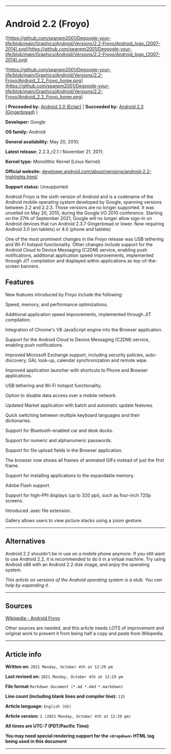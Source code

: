 
***

# Android 2.2 (Froyo)

<!-- <details>
<summary><p>[Click/tap here to expand/collapse</p>
<p>the dropdown containing the Android logotype</p></summary> !-->

![https://github.com/seanpm2001/Degoogle-your-life/blob/main/Graphics/Android/Versions/2.2-Froyo/Android_logo_(2007-2014).svg](https://github.com/seanpm2001/Degoogle-your-life/blob/main/Graphics/Android/Versions/2.2-Froyo/Android_logo_(2007-2014).svg)

<!-- </details> !-->

![https://github.com/seanpm2001/Degoogle-your-life/blob/main/Graphics/Android/Versions/2.2-Froyo/Android_2.2_Froyo_home.png](https://github.com/seanpm2001/Degoogle-your-life/blob/main/Graphics/Android/Versions/2.2-Froyo/Android_2.2_Froyo_home.png)

( **Preceeded by:** [Android 2.0 (Eclair)](https://github.com/seanpm2001/Degoogle-your-life/wiki/Android-2-0-Eclair/) | **Succeeded by:** [Android 2.3 (Gingerbread)](https://github.com/seanpm2001/Degoogle-your-life/wiki/Android-2-3-Gingerbread/) )

**Developer:**	Google

**OS family:**	Android

**General availability:**	May 20, 2010;

**Latest release:**	2.2.3_r2.1 / November 21, 2011;

**Kernel type:**	Monolithic Kernel (Linux Kernel)

**Official website:**	[developer.android.com/about/versions/android-2.2-highlights.html/](http://developer.android.com/about/versions/android-2.2-highlights.html/)

**Support status:** Unsupported

Android Froyo is the sixth version of Android and is a codename of the Android mobile operating system developed by Google, spanning versions between 2.2 and 2.2.3. Those versions are no longer supported. It was unveiled on May 20, 2010, during the Google I/O 2010 conference. Starting on the 27th of September 2021, Google will no longer allow sign-in on Android devices that run Android 2.3.7 Gingerbread or lower. Now requiring Android 3.0 (on tablets) or 4.0 (phone and tablets)

One of the most prominent changes in the Froyo release was USB tethering and Wi-Fi hotspot functionality. Other changes include support for the Android Cloud to Device Messaging (C2DM) service, enabling push notifications, additional application speed improvements, implemented through JIT compilation and displayed within applications as top-of-the-screen banners.

## Features

New features introduced by Froyo include the following:

Speed, memory, and performance optimizations.

Additional application speed improvements, implemented through JIT compilation.

Integration of Chrome's V8 JavaScript engine into the Browser application.

Support for the Android Cloud to Device Messaging (C2DM) service, enabling push notifications.

Improved Microsoft Exchange support, including security policies, auto-discovery, GAL look-up, calendar synchronization and remote wipe.

Improved application launcher with shortcuts to Phone and Browser applications.

USB tethering and Wi-Fi hotspot functionality.

Option to disable data access over a mobile network.

Updated Market application with batch and automatic update features.

Quick switching between multiple keyboard languages and their dictionaries.

Support for Bluetooth-enabled car and desk docks.

Support for numeric and alphanumeric passwords.

Support for file upload fields in the Browser application.

The browser now shows all frames of animated GIFs instead of just the first frame.

Support for installing applications to the expandable memory.

Adobe Flash support.

Support for high-PPI displays (up to 320 ppi), such as four-inch 720p screens.

Introduced .asec file extension.

Gallery allows users to view picture stacks using a zoom gesture.

***

## Alternatives

Android 2.2 shouldn't be in use on a mobile phone anymore. If you still want to use Android 2.2, it is recommended to do it in a virtual machine. Try using Android x86 with an Android 2.2 disk image, and enjoy the operating system.

_This article on versions of the Android operating system is a stub. You can help by expanding it._

***

## Sources

[Wikipedia - Android Froyo](https://en.wikipedia.org/wiki/Android_Froyo/)

Other sources are needed, and this article needs LOTS of improvement and original work to prevent it from being half a copy and paste from Wikipedia.

***

## Article info

**Written on:** `2021 Monday, October 4th at 12:29 pm`

**Last revised on:** `2021 Monday, October 4th at 12:29 pm`

**File format** `Markdown document (*.md *.mkd *.markdown)`

**Line count (including blank lines and compiler line):** `115`

**Article language:** `English (US)`

**Article version:** `1 (2021 Monday, October 4th at 12:29 pm)`

**All times are UTC-7 (PDT/Pacific Time)**

**You may need special rendering support for the `<dropdown>` HTML tag being used in this document**

***
